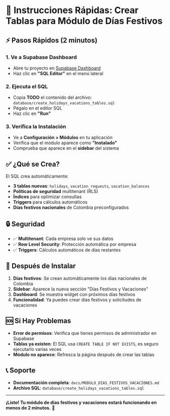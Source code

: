 # 🚀 Instrucciones Rápidas: Crear Tablas para Módulo de Días Festivos

## ⚡ Pasos Rápidos (2 minutos)

### 1. Ve a Supabase Dashboard
- Abre tu proyecto en [Supabase Dashboard](https://app.supabase.com)
- Haz clic en **"SQL Editor"** en el menú lateral

### 2. Ejecuta el SQL
- Copia **TODO** el contenido del archivo: `database/create_holidays_vacations_tables.sql`
- Pégalo en el editor SQL
- Haz clic en **"Run"**

### 3. Verifica la Instalación
- Ve a **Configuración > Módulos** en tu aplicación
- Verifica que el módulo aparece como **"Instalado"**
- Comprueba que aparece en el **sidebar** del sistema

## ✅ ¿Qué se Crea?

El SQL crea automáticamente:
- **3 tablas nuevas**: `holidays`, `vacation_requests`, `vacation_balances`
- **Políticas de seguridad** multitenant (RLS)
- **Índices** para optimizar consultas
- **Triggers** para cálculos automáticos
- **Días festivos nacionales** de Colombia preconfigurados

## 🔒 Seguridad
- ✅ **Multitenant**: Cada empresa solo ve sus datos
- ✅ **Row Level Security**: Protección automática por empresa
- ✅ **Triggers**: Cálculos automáticos de días restantes

## 🎯 Después de Instalar
1. **Días festivos**: Se crean automáticamente los días nacionales de Colombia
2. **Sidebar**: Aparece la nueva sección "Días Festivos y Vacaciones"
3. **Dashboard**: Se muestra widget con próximos días festivos
4. **Funcionalidad**: Ya puedes crear días festivos y solicitudes de vacaciones

## 🆘 Si Hay Problemas
- **Error de permisos**: Verifica que tienes permisos de administrador en Supabase
- **Tablas ya existen**: El SQL usa `CREATE TABLE IF NOT EXISTS`, es seguro ejecutarlo varias veces
- **Módulo no aparece**: Refresca la página después de crear las tablas

## 📞 Soporte
- **Documentación completa**: `docs/MODULO_DIAS_FESTIVOS_VACACIONES.md`
- **Archivo SQL**: `database/create_holidays_vacations_tables.sql`

---
**¡Listo! Tu módulo de días festivos y vacaciones estará funcionando en menos de 2 minutos.** 🎉



